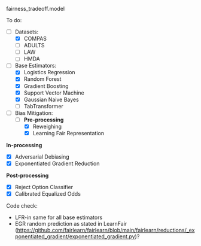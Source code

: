 fairness_tradeoff.model

To do: 

- [ ] Datasets:
  - [x] COMPAS
  - [ ] ADULTS
  - [ ] LAW
  - [ ] HMDA

- [ ] Base Estimators:
  - [x] Logistics Regression
  - [x] Random Forest
  - [x] Gradient Boosting
  - [x] Support Vector Machine
  - [x] Gaussian Naive Bayes
  - [ ] TabTransformer

- [ ] Bias Mitigation:
  - [ ] **Pre-processing**
    - [x] Reweighing
    - [x] Learning Fair Representation

**In-processing**
- [x] Adversarial Debiasing
- [x] Exponentiated Gradient Reduction

**Post-processing**
- [x] Reject Option Classifier
- [x] Calibrated Equalized Odds

Code check:
- LFR-in same for all base estimators
- EGR random prediction as stated in LearnFair (https://github.com/fairlearn/fairlearn/blob/main/fairlearn/reductions/_exponentiated_gradient/exponentiated_gradient.py)?
